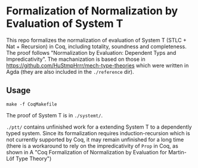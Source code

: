 # Formalization of Normalization by Evaluation of System T

This repo formalizes the normalization of evaluation of System T (STLC + Nat + Recursion) in Coq, including totality, soundness and completeness. The proof follows "Normalization by Evaluation: Dependent Typs and Impredicativity". The machanization is based on those in https://github.com/HuStmpHrrr/mech-type-theories which were written in Agda (they are also included in the `./reference` dir).

## Usage 

```
make -f CoqMakefile
```

The proof of System T is in `./systemt/`. 

`./ptt/` contains unfinished work for a extending System T to a dependently typed system. Since its formalization requires induction-recursion which is not currently supported by Coq, it may remain unfinished for a long time (there is a workaround to rely on the impredicativity of `Prop` in Coq, as shown in A "Coq Formalization of Normalization by Evaluation for Martin-Löf Type Theory")

